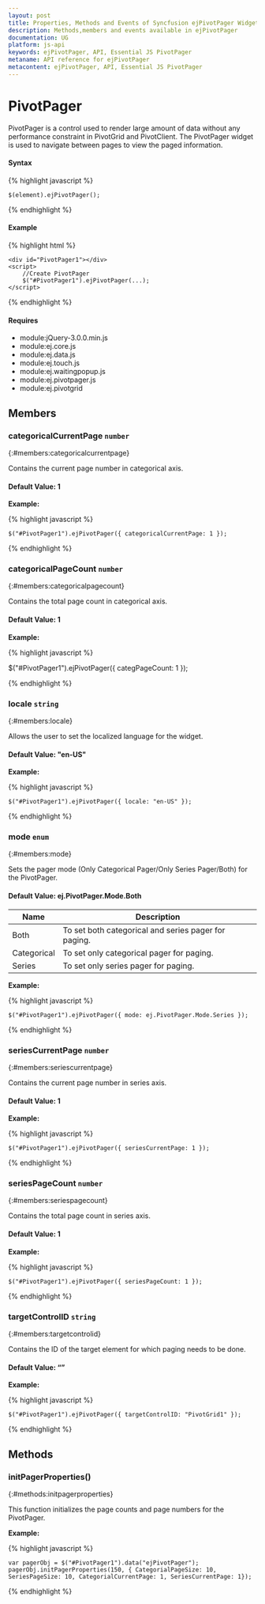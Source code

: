 ```yaml
---
layout: post
title: Properties, Methods and Events of Syncfusion ejPivotPager Widget
description: Methods,members and events available in ejPivotPager
documentation: UG
platform: js-api
keywords: ejPivotPager, API, Essential JS PivotPager
metaname: API reference for ejPivotPager
metacontent: ejPivotPager, API, Essential JS PivotPager
---
```


# PivotPager

PivotPager is a control used to render large amount of data without any performance constraint in PivotGrid and PivotClient. The PivotPager widget is used to navigate between pages to view the paged information. 


#### Syntax

{% highlight javascript %}

    $(element).ejPivotPager();
{% endhighlight %}

#### Example

{% highlight html %}
 
    <div id="PivotPager1"></div>     
    <script>
        //Create PivotPager
        $("#PivotPager1").ejPivotPager(...);     
    </script>
{% endhighlight %}


#### Requires

* module:jQuery-3.0.0.min.js
* module:ej.core.js
* module:ej.data.js
* module:ej.touch.js
* module:ej.waitingpopup.js
* module:ej.pivotpager.js
* module:ej.pivotgrid


## Members


### categoricalCurrentPage `number`
{:#members:categoricalcurrentpage}

Contains the current page number in categorical axis.

#### Default Value: 1

**Example:**

{% highlight javascript %}
 
    $("#PivotPager1").ejPivotPager({ categoricalCurrentPage: 1 });
{% endhighlight %}

### categoricalPageCount `number`
{:#members:categoricalpagecount}

Contains the total page count in categorical axis.

#### Default Value: 1

**Example:**

{% highlight javascript %}
 
$("#PivotPager1").ejPivotPager({ categPageCount: 1 });

{% endhighlight %}

### locale `string`
{:#members:locale}

Allows the user to set the localized language for the widget.

#### Default Value: "en-US"

**Example:**

{% highlight javascript %}
 
    $("#PivotPager1").ejPivotPager({ locale: "en-US" });
{% endhighlight %}

### mode `enum`
{:#members:mode}

<ts name = "ej.PivotPager.Mode"/>

Sets the pager mode (Only Categorical Pager/Only Series Pager/Both) for the PivotPager. 

#### Default Value: ej.PivotPager.Mode.Both

<table class="params">
    <thead>
        <tr>
            <th>Name</th>
            <th>Description</th>
        </tr>
    </thead>
    <tbody>
        <tr>
            <td class="name">Both</td>
            <td class="description">To set both categorical and series pager for paging.</td>
        </tr>
        <tr>
            <td class="name">Categorical</td>
            <td class="description">To set only categorical pager for paging.</td>
        </tr>
        <tr>
            <td class="name">Series</td>
            <td class="description">To set only series pager for paging.</td>
        </tr>
    </tbody>
</table>

**Example:**

{% highlight javascript %}
 
    $("#PivotPager1").ejPivotPager({ mode: ej.PivotPager.Mode.Series });
{% endhighlight %}

### seriesCurrentPage `number`
{:#members:seriescurrentpage}

Contains the current page number in series axis.

#### Default Value: 1

**Example:**

{% highlight javascript %}
 
    $("#PivotPager1").ejPivotPager({ seriesCurrentPage: 1 });
{% endhighlight %}

### seriesPageCount `number`
{:#members:seriespagecount}

Contains the total page count in series axis.

#### Default Value: 1

**Example:**

{% highlight javascript %}
 
    $("#PivotPager1").ejPivotPager({ seriesPageCount: 1 });
{% endhighlight %}

### targetControlID `string`
{:#members:targetcontrolid}

Contains the ID of the target element for which paging needs to be done.

#### Default Value: “”

**Example:**

{% highlight javascript %}
 
    $("#PivotPager1").ejPivotPager({ targetControlID: "PivotGrid1" });
{% endhighlight %}


## Methods

### initPagerProperties()
{:#methods:initpagerproperties}

This function initializes the page counts and page numbers for the PivotPager.

**Example:**

{% highlight javascript %}
 
    var pagerObj = $("#PivotPager1").data("ejPivotPager");
    pagerObj.initPagerProperties(150, { CategorialPageSize: 10, SeriesPageSize: 10, CategorialCurrentPage: 1, SeriesCurrentPage: 1});
{% endhighlight %}

